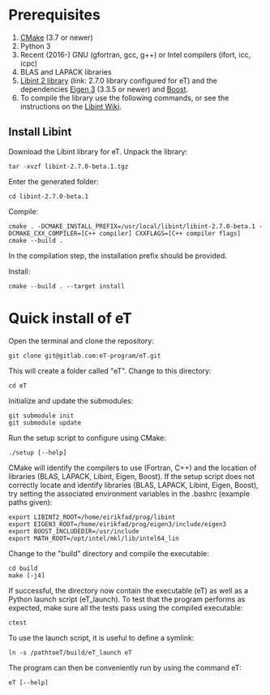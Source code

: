 # Prerequisites
1. [CMake](https://cmake.org/) (3.7 or newer)
2. Python 3
3. Recent (2016-) GNU (gfortran, gcc, g++) or Intel compilers (ifort, icc, icpc) 
4. BLAS and LAPACK libraries
5. [Libint 2 library](https://www.etprogram.org/libint/libint-2.7.0-beta.1.tgz) (link: 2.7.0 library configured for eT)
and the dependencies [Eigen 3](http://eigen.tuxfamily.org/index.php?title=Main_Page) (3.3.5 or newer) and [Boost](https://www.boost.org). 
6. To compile the library use the following commands, or see the instructions on the [Libint Wiki](https://github.com/evaleev/libint/wiki).

## Install Libint
Download the Libint library for eT. Unpack the library:
```shell
tar -xvzf libint-2.7.0-beta.1.tgz
```
Enter the generated folder:
```shell
cd libint-2.7.0-beta.1
```
Compile:
```shell
cmake . -DCMAKE_INSTALL_PREFIX=/usr/local/libint/libint-2.7.0-beta.1 -DCMAKE_CXX_COMPILER=[C++ compiler] CXXFLAGS=[C++ compiler flags]
cmake --build .
```
In the compilation step, the installation prefix should be provided.


Install:
```shell
cmake --build . --target install
```
 
# Quick install of eT
Open the terminal and clone the repository:
```shell
git clone git@gitlab.com:eT-program/eT.git
```
This will create a folder called "eT". Change to this directory:
```shell
cd eT
```
Initialize and update the submodules:
```shell
git submodule init 
git submodule update
```
Run the setup script to configure using CMake:
```shell
./setup [--help]
```
CMake will identify the compilers to use (Fortran, C++) and the location of libraries (BLAS, LAPACK, Libint, Eigen, Boost). If the setup script does not correctly locate and identify libraries (BLAS, LAPACK, Libint, Eigen, Boost), try setting the associated environment variables in the .bashrc (example paths given):
```shell
export LIBINT2_ROOT=/home/eirikfad/prog/libint
export EIGEN3_ROOT=/home/eirikfad/prog/eigen3/include/eigen3
export BOOST_INCLUDEDIR=/usr/include
export MATH_ROOT=/opt/intel/mkl/lib/intel64_lin 
```
Change to the "build" directory and compile the executable:
```shell
cd build
make [-j4]
```
If successful, the directory now contain the executable (eT) as well as a Python launch script (eT_launch). 
To test that the program performs as expected, make sure all the tests pass using the compiled executable:
```shell
ctest
``` 
To use the launch script, it is useful to define a symlink:
```shell
ln -s /pathtoeT/build/eT_launch eT
```
The program can then be conveniently run by using the command eT:
```shell
eT [--help]
```
